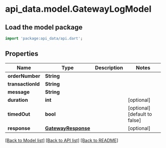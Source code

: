 # api_data.model.GatewayLogModel

## Load the model package
```dart
import 'package:api_data/api.dart';
```

## Properties
Name | Type | Description | Notes
------------ | ------------- | ------------- | -------------
**orderNumber** | **String** |  | 
**transactionId** | **String** |  | 
**message** | **String** |  | 
**duration** | **int** |  | [optional] 
**timedOut** | **bool** |  | [optional] [default to false]
**response** | [**GatewayResponse**](GatewayResponse.md) |  | [optional] 

[[Back to Model list]](../README.md#documentation-for-models) [[Back to API list]](../README.md#documentation-for-api-endpoints) [[Back to README]](../README.md)


